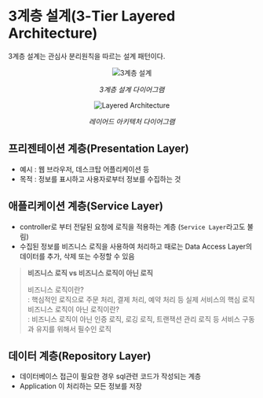 # 3계층 설계(3-Tier Layered Architecture)

3계층 설계는 관심사 분리원칙을 따르는 설계 패턴이다.

<div align="center">
  <img src="https://velog.velcdn.com/images/leesomyoung/post/29154215-f731-4a08-85e4-abe2013f6994/image.png" alt="3계층 설계">
  <p><em>3계층 설계 다이어그램</em></p>
</div>

<div align="center">
  <img src="https://blog.kakaocdn.net/dn/cJGmDP/btrQPMX6ljt/Zzoy0xuz01iwxSKK9AZ1F0/img.png" alt="Layered Architecture">
  <p><em>레이어드 아키텍처 다이어그램</em></p>
</div>

## 프리젠테이션 계층(Presentation Layer)

- 예시 : 웹 브라우저, 데스크탑 어플리케이션 등
- 목적 : 정보를 표시하고 사용자로부터 정보를 수집하는 것

## 애플리케이션 계층(Service Layer)

- controller로 부터 전달된 요청에 로직을 적용하는 계층 (`Service Layer`라고도 불림)
- 수집된 정보를 비즈니스 로직을 사용하여 처리하고 때로는 Data Access Layer의 데이터를 추가, 삭제 또는 수정할 수 있음

> **비즈니스 로직 vs 비즈니스 로직이 아닌 로직**
>
> 비즈니스 로직이란?  
>  : 핵심적인 로직으로 주문 처리, 결제 처리, 예약 처리 등 실제 서비스의 핵심 로직  
> 비즈니스 로직이 아닌 로직이란?  
>  : 비즈니스 로직이 아닌 인증 로직, 로깅 로직, 트랜잭션 관리 로직 등 서비스 구동과 유지를 위해서 필수인 로직

## 데이터 계층(Repository Layer)

- 데이터베이스 접근이 필요한 경우 sql관련 코드가 작성되는 계층
- Application 이 처리하는 모든 정보를 저장
